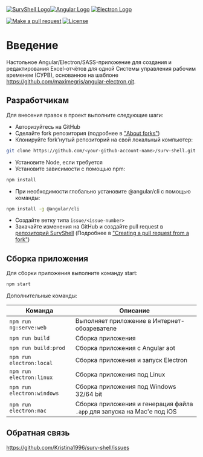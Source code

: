 [![SurvShell Logo](https://github.com/Kristina1996/surv-shell/blob/master/resources/64x64.png)](https://github.com/Kristina1996/surv-shell/)[![Angular Logo](https://www.vectorlogo.zone/logos/angular/angular-icon.svg)](https://angular.io/) [![Electron Logo](https://www.vectorlogo.zone/logos/electronjs/electronjs-icon.svg)](https://electronjs.org/)

[![Make a pull request][prs-badge]][prs]
[![License](http://img.shields.io/badge/Licence-MIT-brightgreen.svg)](LICENSE2.md)

# Введение

Настольное Angular/Electron/SASS-приложение для создания и редактирования Excel-отчётов для одной Системы управления рабочим временем (СУРВ), основанное на шаблоне https://github.com/maximegris/angular-electron.git.

## Разработчикам

Для внесения правок в проект выполните следующие шаги:

* Авторизуйтесь на GitHub
* Сделайте fork репозитория (подробнее в ["About forks"](https://help.github.com/en/github/collaborating-with-issues-and-pull-requests/about-forks))
* Клонируйте fork'нутый репозиторий на свой локальный компьютер:

``` bash
git clone https://github.com/<your-github-account-name>/surv-shell.git
```

* Установите Node, если требуется
* Установите зависимости с помощью npm:

``` bash
npm install
```

* При необходимости глобально установите @angular/cli с помощью команды:

``` bash
npm install -g @angular/cli
```

* Создайте ветку типа ```issue/<issue-number>```
* Закачайте изменения на GitHub и создайте pull request в [репозиторий SurvShell](https://github.com/Kristina1996/surv-shell) (Подробнее в ["Creating a pull request from a fork"](https://help.github.com/en/github/collaborating-with-issues-and-pull-requests/creating-a-pull-request-from-a-fork))

## Сборка приложения

Для сборки приложения выполните команду start:

``` bash
npm start
```
Дополнительные команды:

|Команда|Описание|
|--|--|
|`npm run ng:serve:web`| Выполняет приложение в Интернет-обозревателе |
|`npm run build`| Сборка приложения |
|`npm run build:prod`| Сборка приложения с Angular aot |
|`npm run electron:local`| Сборка приложения и запуск Electron
|`npm run electron:linux`| Сборка приложения под Linux |
|`npm run electron:windows`| Сборка приложения под Windows 32/64 bit |
|`npm run electron:mac`|  Сборка приложения и генерация файла `.app` для запуска на Mac'е под iOS |

## Обратная связь

https://github.com/Kristina1996/surv-shell/issues

[license-badge]: https://img.shields.io/badge/license-Apache2-blue.svg?style=flat
[license]: https://github.com/Kristina1996/surv-shell/blob/master/LICENSE2.md
[prs-badge]: https://img.shields.io/badge/PRs-welcome-brightgreen.svg?style=flat-square
[prs]: http://makeapullrequest.com
